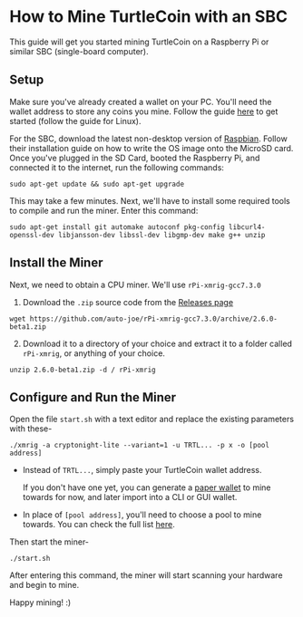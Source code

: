 # How to Mine TurtleCoin with an SBC

This guide will get you started mining TurtleCoin on a Raspberry Pi or similar SBC (single-board computer).

## Setup

Make sure you've already created a wallet on your PC. You'll need the wallet address to store any coins you mine. Follow the guide [here](Using-Zedwallet) to get started (follow the guide for Linux).

For the SBC, download the latest non-desktop version of [Raspbian](https://www.raspberrypi.org/downloads). Follow their installation guide on how to write the OS image onto the MicroSD card. Once you've plugged in the SD Card, booted the Raspberry Pi, and connected it to the internet, run the following commands:

```
sudo apt-get update && sudo apt-get upgrade
```

This may take a few minutes. Next, we'll have to install some required tools to compile and run the miner. Enter this command:

```
sudo apt-get install git automake autoconf pkg-config libcurl4-openssl-dev libjansson-dev libssl-dev libgmp-dev make g++ unzip
```
## Install the Miner

Next, we need to obtain a CPU miner. We'll use `rPi-xmrig-gcc7.3.0`


1. Download the `.zip` source code from the [Releases page](https://github.com/auto-joe/rPi-xmrig-gcc7.3.0/releases/latest)

```
wget https://github.com/auto-joe/rPi-xmrig-gcc7.3.0/archive/2.6.0-beta1.zip
```

2. Download it to a directory of your choice and extract it to a folder called `rPi-xmrig`, or anything of your choice.

```
unzip 2.6.0-beta1.zip -d / rPi-xmrig
```


## Configure and Run the Miner

Open the file `start.sh` with a text editor and replace the existing parameters with these-


```shell
./xmrig -a cryptonight-lite --variant=1 -u TRTL... -p x -o [pool address]
```

* Instead of `TRTL...`, simply paste your TurtleCoin wallet address.

  If you don't have one yet, you can generate a [paper wallet](Making-a-Paper-Wallet) to mine towards for now, and later import into a CLI or GUI wallet.

* In place of `[pool address]`, you'll need to choose a pool to mine towards. You can check the full list [here](Pools).

Then start the miner-

```shell
./start.sh
```



After entering this command, the miner will start scanning your hardware and begin to mine. 

Happy mining! :)
